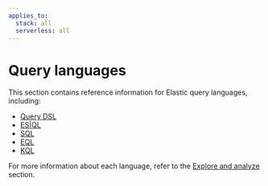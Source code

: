 ```yaml
---
applies_to:
  stack: all
  serverless: all
---
```

# Query languages

This section contains reference information for Elastic query languages, including:

* [Query DSL](querydsl.md)
* [ES|QL](esql.md)
* [SQL](sql.md)
* [EQL](eql.md)
* [KQL](kql.md)

For more information about each language, refer to the [Explore and analyze](docs-content://explore-analyze/query-filter/languages.md) section.

